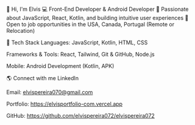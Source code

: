 👋 Hi, I'm Elvis 
💻 Front-End Developer & Android Developer
🚀 Passionate about JavaScript, React, Kotlin, and building intuitive user experiences
🎯 Open to job opportunities in the USA, Canada, Portugal (Remote or Relocation)

🔧 Tech Stack
Languages: JavaScript, Kotlin, HTML, CSS

Frameworks & Tools: React, Tailwind, Git & GitHub, Node.js

Mobile: Android Development (Kotlin, APK)

🌎 Connect with me
LinkedIn

Email: elvispereira070@gmail.com

Portfolio: https://elvisportfolio-com.vercel.app

GitHub: https://github.com/elvispereira072/elvispereira072
